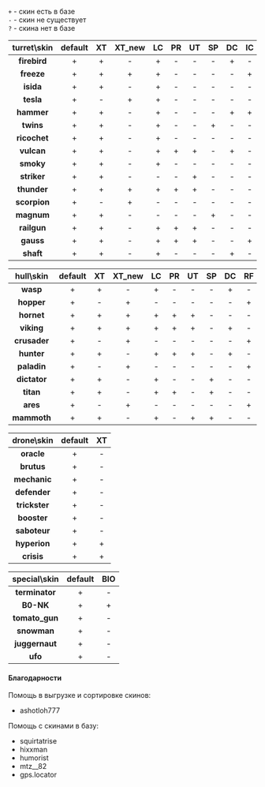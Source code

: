 `+` - скин есть в базе  
`-` - скин не существует  
`?` - скина нет в базе  
  
| **turret\skin**  | **default**  | **XT** | **XT_new** | **LC** | **PR** | **UT** | **SP** | **DC** | **IC** | **RF** | **GT** | **DC_old** | **SE** |
|:----------------:|:------------:|:------:|:----------:|:------:|:------:|:------:|:------:|:------:|:------:|:------:|:------:|:----------:|:------:|
| **firebird**     | +            | +      | -          | +      | -      | -      | -      | +      | -      | -      | +      | +          | -      |
| **freeze**       | +            | +      | +          | +      | -      | -      | -      | -      | +      | -      | +      | -          | +      |
| **isida**        | +            | +      | -          | +      | -      | -      | -      | -      | -      | -      | +      | -          | -      |
| **tesla**        | +            | -      | +          | +      | -      | -      | -      | -      | -      | +      | -      | -          | -      |
| **hammer**       | +            | +      | -          | +      | -      | -      | -      | +      | +      | -      | +      | -          | -      |
| **twins**        | +            | +      | -          | +      | -      | -      | +      | -      | -      | +      | +      | -          | -      |
| **ricochet**     | +            | +      | -          | +      | -      | -      | -      | -      | -      | +      | +      | -          | -      |
| **vulcan**       | +            | +      | -          | +      | +      | +      | -      | +      | -      | -      | -      | -          | -      |
| **smoky**        | +            | +      | -          | +      | -      | -      | -      | -      | -      | -      | +      | -          | -      |
| **striker**      | +            | +      | -          | -      | -      | +      | -      | -      | -      | -      | -      | -          | -      |
| **thunder**      | +            | +      | +          | +      | +      | +      | -      | -      | -      | -      | +      | -          | -      |
| **scorpion**     | +            | -      | +          | -      | -      | -      | -      | -      | -      | -      | -      | -          | -      |
| **magnum**       | +            | +      | -          | -      | -      | -      | +      | -      | -      | -      | -      | -          | -      |
| **railgun**      | +            | +      | -          | +      | +      | +      | -      | -      | -      | -      | +      | -          | -      |
| **gauss**        | +            | +      | -          | +      | +      | +      | -      | -      | +      | -      | +      | -          | -      |
| **shaft**        | +            | +      | -          | +      | -      | -      | -      | +      | -      | -      | +      | -          | -      |  
  
| **hull\skin**    | **default**  | **XT** | **XT_new** | **LC** | **PR** | **UT** | **SP** | **DC** | **RF** | **GT** |
|:----------------:|:------------:|:------:|:----------:|:------:|:------:|:------:|:------:|:------:|:------:|:------:|
| **wasp**         | +            | +      | -          | +      | -      | -      | -      | +      | -      | +      |
| **hopper**       | +            | -      | +          | -      | -      | -      | -      | -      | +      | -      |
| **hornet**       | +            | +      | +          | +      | +      | +      | -      | -      | -      | +      |
| **viking**       | +            | +      | +          | +      | +      | +      | -      | +      | -      | +      |
| **crusader**     | +            | -      | +          | -      | -      | -      | -      | -      | +      | -      |
| **hunter**       | +            | +      | -          | +      | +      | +      | -      | +      | -      | +      |
| **paladin**      | +            | -      | +          | -      | -      | -      | -      | -      | +      | -      |
| **dictator**     | +            | +      | -          | +      | -      | -      | +      | -      | -      | +      |
| **titan**        | +            | +      | -          | +      | +      | -      | +      | -      | -      | +      |
| **ares**         | +            | -      | +          | -      | -      | -      | -      | -      | +      | -      |
| **mammoth**      | +            | +      | -          | +      | -      | +      | +      | -      | -      | +      |  
  
| **drone\skin**   | **default**  | **XT** |
|:----------------:|:------------:|:------:|
| **oracle**       | +            | -      |
| **brutus**       | +            | -      |
| **mechanic**     | +            | -      |
| **defender**     | +            | -      |
| **trickster**    | +            | -      |
| **booster**      | +            | -      |
| **saboteur**     | +            | -      |
| **hyperion**     | +            | +      |
| **crisis**       | +            | +      |  

| **special\skin**  | **default**  | **BIO** |
|:-----------------:|:------------:|:-------:|
| **terminator**    | +            | -       |
| **B0-NK**         | +            | +       |
| **tomato_gun**    | +            | -       |
| **snowman**       | +            | -       |
| **juggernaut**    | +            | -       |
| **ufo**           | +            | -       |  


#### Благодарности

Помощь в выгрузке и сортировке скинов:  
- ashotloh777
  
Помощь с скинами в базу:  
- squirtatrise  
- hixxman
- humorist  
- mtz__82  
- gps.locator  
